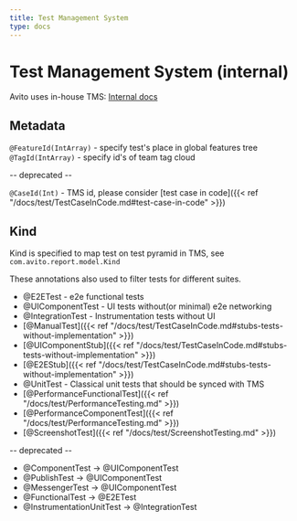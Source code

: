 ```yaml
---
title: Test Management System
type: docs
---
```


# Test Management System (internal)

Avito uses in-house TMS: [Internal docs](http://links.k.avito.ru/h)

## Metadata

`@FeatureId(IntArray)` - specify test's place in global features tree
`@TagId(IntArray)` - specify id's of team tag cloud

-- deprecated --

`@CaseId(Int)` - TMS id, please consider [test case in code]({{< ref "/docs/test/TestCaseInCode.md#test-case-in-code" >}})

## Kind

Kind is specified to map test on test pyramid in TMS, see `com.avito.report.model.Kind`

These annotations also used to filter tests for different suites.

- @E2ETest - e2e functional tests
- @UIComponentTest - UI tests without(or minimal) e2e networking
- @IntegrationTest - Instrumentation tests without UI
- [@ManualTest]({{< ref "/docs/test/TestCaseInCode.md#stubs-tests-without-implementation" >}})
- [@UIComponentStub]({{< ref "/docs/test/TestCaseInCode.md#stubs-tests-without-implementation" >}})
- [@E2EStub]({{< ref "/docs/test/TestCaseInCode.md#stubs-tests-without-implementation" >}})
- @UnitTest - Classical unit tests that should be synced with TMS
- [@PerformanceFunctionalTest]({{< ref "/docs/test/PerformanceTesting.md" >}})
- [@PerformanceComponentTest]({{< ref "/docs/test/PerformanceTesting.md" >}})
- [@ScreenshotTest]({{< ref "/docs/test/ScreenshotTesting.md" >}})

-- deprecated --

- @ComponentTest -> @UIComponentTest
- @PublishTest -> @UIComponentTest
- @MessengerTest -> @UIComponentTest
- @FunctionalTest -> @E2ETest
- @InstrumentationUnitTest -> @IntegrationTest
